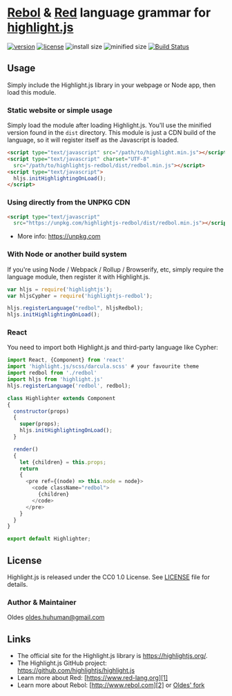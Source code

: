 # [Rebol][1] & [Red][2] language grammar for [highlight.js](https://highlightjs.org/)

[![version](https://badgen.net/npm/v/highlightjs-redbol)](https://www.npmjs.com/package/highlightjs-redbol) [![license](https://badgen.net/badge/license/CC0%201.0/blue)](https://github.com/Oldes/highlightjs-redbol/blob/master/LICENSE)
![install size](https://badgen.net/packagephobia/install/highlightjs-redbol) ![minified size](https://badgen.net/bundlephobia/min/highlightjs-redbol)
[![Build Status](https://travis-ci.org/Oldes/highlightjs-redbol.svg?branch=master)](https://travis-ci.org/Oldes/highlightjs-redbol)

## Usage

Simply include the Highlight.js library in your webpage or Node app, then load this module.

### Static website or simple usage

Simply load the module after loading Highlight.js. You'll use the minified version found in the `dist` directory. This module is just a CDN build of the language, so it will register itself as the Javascript is loaded.

```html
<script type="text/javascript" src="/path/to/highlight.min.js"></script>
<script type="text/javascript" charset="UTF-8"
  src="/path/to/highlightjs-redbol/dist/redbol.min.js"></script>
<script type="text/javascript">
  hljs.initHighlightingOnLoad();
</script>
```

### Using directly from the UNPKG CDN

```html
<script type="text/javascript"
  src="https://unpkg.com/highlightjs-redbol/dist/redbol.min.js"></script>
```

- More info: <https://unpkg.com>

### With Node or another build system

If you're using Node / Webpack / Rollup / Browserify, etc, simply require the language module, then register it with Highlight.js.

```javascript
var hljs = require('highlightjs');
var hljsCypher = require('highlightjs-redbol');

hljs.registerLanguage("redbol", hljsRedbol);
hljs.initHighlightingOnLoad();
```

### React

You need to import both Highlight.js and third-party language like Cypher:

```js
import React, {Component} from 'react'
import 'highlight.js/scss/darcula.scss' # your favourite theme
import redbol from './redbol'
import hljs from 'highlight.js'
hljs.registerLanguage('redbol', redbol);

class Highlighter extends Component
{
  constructor(props)
  {
    super(props);
    hljs.initHighlightingOnLoad();
  }

  render()
  {
    let {children} = this.props;
    return
    {
      <pre ref={(node) => this.node = node}>
        <code className="redbol">
          {children}
        </code>
      </pre>
    }
  }
}

export default Highlighter;
```

## License

Highlight.js is released under the CC0 1.0 License. See [LICENSE][4] file
for details.

### Author & Maintainer

Oldes <oldes.huhuman@gmail.com>

## Links

- The official site for the Highlight.js library is <https://highlightjs.org/>.
- The Highlight.js GitHub project: <https://github.com/highlightjs/highlight.js>
- Learn more about Red: [https://www.red-lang.org][1]
- Learn more about Rebol: [http://www.rebol.com][2] or [Oldes' fork][3]

[1]: https://www.red-lang.org
[2]: http://www.rebol.com
[3]: https://oldes.github.io/Rebol3
[4]: https://github.com/oldes/highlightjs-redbol/blob/master/LICENSE
